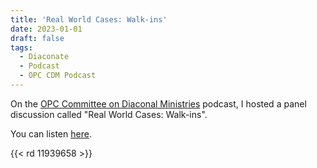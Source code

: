 ```yaml
---
title: 'Real World Cases: Walk-ins'
date: 2023-01-01
draft: false
tags:
  - Diaconate
  - Podcast
  - OPC CDM Podcast
---
```


On the [OPC Committee on Diaconal Ministries](https://opccdm.org) podcast, I hosted a panel
discussion called "Real World Cases: Walk-ins".

You can listen [here](https://www.thereformeddeacon.org/1849391/11939658-real-world-cases-walk-ins).

{{< rd 11939658 >}}
